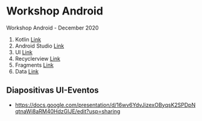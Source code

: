 # Workshop Android
Workshop Android - December 2020


1. Kotlin [Link](https://github.com/Android-Dev-Peru/workshop-december/tree/01-kotlin)
2. Android Studio [Link](https://github.com/Android-Dev-Peru/workshop-december/tree/02-androidstudio)
3. UI [Link](https://github.com/Android-Dev-Peru/workshop-december/tree/03-ui)
4. Recyclerview [Link](https://github.com/Android-Dev-Peru/workshop-december/tree/04-recyclerview)
5. Fragments [Link](https://github.com/Android-Dev-Peru/workshop-december/tree/05-fragments)
6. Data [Link](https://github.com/Android-Dev-Peru/workshop-december/tree/06-data)


## Diapositivas UI-Eventos

* https://docs.google.com/presentation/d/16wv6YdvJizexOByqsK2SPDpNqtnaWi8aRM40HdzGlJE/edit?usp=sharing